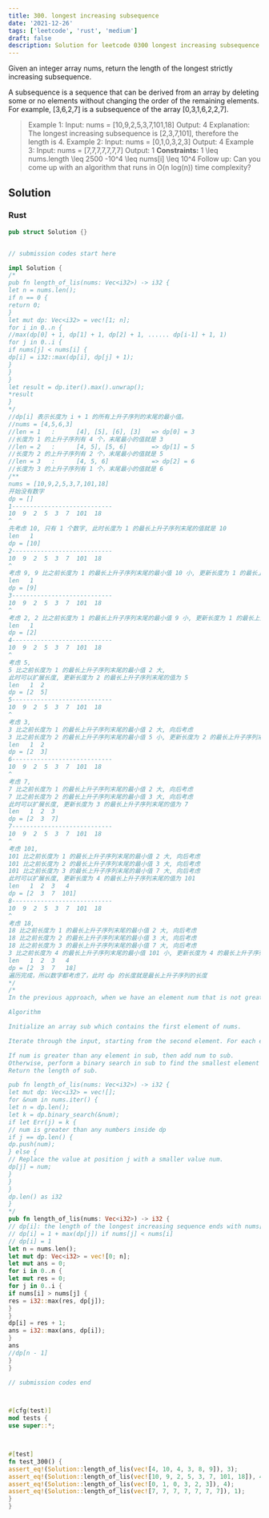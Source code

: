 ```yaml
---
title: 300. longest increasing subsequence
date: '2021-12-26'
tags: ['leetcode', 'rust', 'medium']
draft: false
description: Solution for leetcode 0300 longest increasing subsequence
---
```




Given an integer array nums, return the length of the longest strictly increasing subsequence.

A subsequence is a sequence that can be derived from an array by deleting some or no elements without changing the order of the remaining elements. For example, [3,6,2,7] is a subsequence of the array [0,3,1,6,2,2,7].



>   Example 1:
>   Input: nums <TeX>=</TeX> [10,9,2,5,3,7,101,18]
>   Output: 4
>   Explanation: The longest increasing subsequence is [2,3,7,101], therefore the length is 4.
>   Example 2:
>   Input: nums <TeX>=</TeX> [0,1,0,3,2,3]
>   Output: 4
>   Example 3:
>   Input: nums <TeX>=</TeX> [7,7,7,7,7,7,7]
>   Output: 1
**Constraints:**
>   	1 <TeX>\leq</TeX> nums.length <TeX>\leq</TeX> 2500
>   	-10^4 <TeX>\leq</TeX> nums[i] <TeX>\leq</TeX> 10^4
>   Follow up: Can you come up with an algorithm that runs in O(n log(n)) time complexity?


## Solution


### Rust
```rust
pub struct Solution {}


// submission codes start here

impl Solution {
/*
pub fn length_of_lis(nums: Vec<i32>) -> i32 {
let n = nums.len();
if n == 0 {
return 0;
}
let mut dp: Vec<i32> = vec![1; n];
for i in 0..n {
//max(dp[0] + 1, dp[1] + 1, dp[2] + 1, ...... dp[i-1] + 1, 1)
for j in 0..i {
if nums[j] < nums[i] {
dp[i] = i32::max(dp[i], dp[j] + 1);
}
}
}
let result = dp.iter().max().unwrap();
*result
}
*/
//dp[i] 表示长度为 i + 1 的所有上升子序列的末尾的最小值。
//nums = [4,5,6,3]
//len = 1   :      [4], [5], [6], [3]   => dp[0] = 3
//长度为 1 的上升子序列有 4 个，末尾最小的值就是 3
//len = 2   :      [4, 5], [5, 6]       => dp[1] = 5
//长度为 2 的上升子序列有 2 个，末尾最小的值就是 5
//len = 3   :      [4, 5, 6]            => dp[2] = 6
//长度为 3 的上升子序列有 1 个，末尾最小的值就是 6
/**
nums = [10,9,2,5,3,7,101,18]
开始没有数字
dp = []
1----------------------------
10  9  2  5  3  7  101  18
^
先考虑 10, 只有 1 个数字, 此时长度为 1 的最长上升子序列末尾的值就是 10
len   1
dp = [10]
2----------------------------
10  9  2  5  3  7  101  18
^
考虑 9, 9 比之前长度为 1 的最长上升子序列末尾的最小值 10 小, 更新长度为 1 的最长上升子序列末尾的值为 9
len   1
dp = [9]
3----------------------------
10  9  2  5  3  7  101  18
^
考虑 2, 2 比之前长度为 1 的最长上升子序列末尾的最小值 9 小, 更新长度为 1 的最长上升子序列末尾的值为 2
len   1
dp = [2]
4----------------------------
10  9  2  5  3  7  101  18
^
考虑 5,
5 比之前长度为 1 的最长上升子序列末尾的最小值 2 大,
此时可以扩展长度, 更新长度为 2 的最长上升子序列末尾的值为 5
len   1  2
dp = [2  5]
5----------------------------
10  9  2  5  3  7  101  18
^
考虑 3,
3 比之前长度为 1 的最长上升子序列末尾的最小值 2 大, 向后考虑
3 比之前长度为 2 的最长上升子序列末尾的最小值 5 小, 更新长度为 2 的最长上升子序列末尾的值为 3
len   1  2
dp = [2  3]
6----------------------------
10  9  2  5  3  7  101  18
^
考虑 7,
7 比之前长度为 1 的最长上升子序列末尾的最小值 2 大, 向后考虑
7 比之前长度为 2 的最长上升子序列末尾的最小值 3 大, 向后考虑
此时可以扩展长度, 更新长度为 3 的最长上升子序列末尾的值为 7
len   1  2  3
dp = [2  3  7]
7----------------------------
10  9  2  5  3  7  101  18
^
考虑 101,
101 比之前长度为 1 的最长上升子序列末尾的最小值 2 大, 向后考虑
101 比之前长度为 2 的最长上升子序列末尾的最小值 3 大, 向后考虑
101 比之前长度为 3 的最长上升子序列末尾的最小值 7 大, 向后考虑
此时可以扩展长度, 更新长度为 4 的最长上升子序列末尾的值为 101
len   1  2  3   4
dp = [2  3  7  101]
8----------------------------
10  9  2  5  3  7  101  18
^
考虑 18,
18 比之前长度为 1 的最长上升子序列末尾的最小值 2 大, 向后考虑
18 比之前长度为 2 的最长上升子序列末尾的最小值 3 大, 向后考虑
18 比之前长度为 3 的最长上升子序列末尾的最小值 7 大, 向后考虑
3 比之前长度为 4 的最长上升子序列末尾的最小值 101 小, 更新长度为 4 的最长上升子序列末尾的值为 18
len   1  2  3   4
dp = [2  3  7   18]
遍历完成，所以数字都考虑了，此时 dp 的长度就是最长上升子序列的长度
*/
/*
In the previous approach, when we have an element num that is not greater than all the elements in sub, we perform a linear scan to find the first element in sub that is greater than or equal to num. Since sub is in sorted order, we can use binary search instead to greatly improve the efficiency of our algorithm.

Algorithm

Initialize an array sub which contains the first element of nums.

Iterate through the input, starting from the second element. For each element num:

If num is greater than any element in sub, then add num to sub.
Otherwise, perform a binary search in sub to find the smallest element that is greater than or equal to num. Replace that element with num.
Return the length of sub.

pub fn length_of_lis(nums: Vec<i32>) -> i32 {
let mut dp: Vec<i32> = vec![];
for &num in nums.iter() {
let n = dp.len();
let k = dp.binary_search(&num);
if let Err(j) = k {
// num is greater than any numbers inside dp
if j == dp.len() {
dp.push(num);
} else {
// Replace the value at position j with a smaller value num.
dp[j] = num;
}
}
}
dp.len() as i32
}
*/
pub fn length_of_lis(nums: Vec<i32>) -> i32 {
// dp[i]: the length of the longest increasing sequence ends with nums[i]
// dp[i] = 1 + max(dp[j]) if nums[j] < nums[i]
// dp[i] = 1
let n = nums.len();
let mut dp: Vec<i32> = vec![0; n];
let mut ans = 0;
for i in 0..n {
let mut res = 0;
for j in 0..i {
if nums[i] > nums[j] {
res = i32::max(res, dp[j]);
}
}
dp[i] = res + 1;
ans = i32::max(ans, dp[i]);
}
ans
//dp[n - 1]
}
}

// submission codes end



#[cfg(test)]
mod tests {
use super::*;



#[test]
fn test_300() {
assert_eq!(Solution::length_of_lis(vec![4, 10, 4, 3, 8, 9]), 3);
assert_eq!(Solution::length_of_lis(vec![10, 9, 2, 5, 3, 7, 101, 18]), 4);
assert_eq!(Solution::length_of_lis(vec![0, 1, 0, 3, 2, 3]), 4);
assert_eq!(Solution::length_of_lis(vec![7, 7, 7, 7, 7, 7, 7]), 1);
}
}

```
